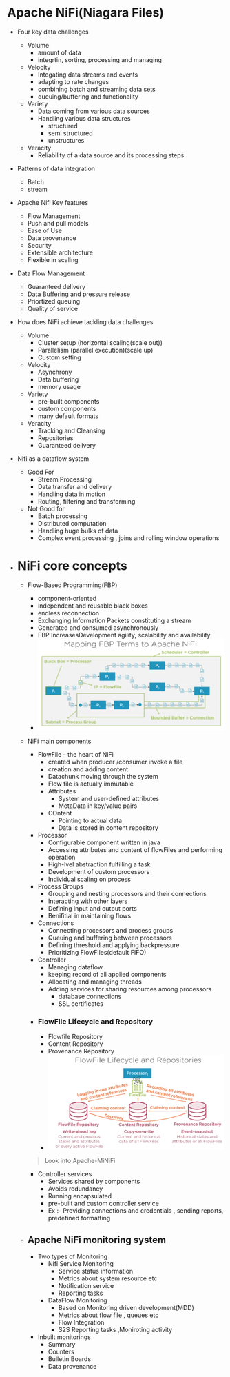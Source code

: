 # Apache NiFi(Niagara Files)

- Four key data challenges
  - Volume 
    - amount of data
    - integrtin, sorting, processing and managing
  - Velocity 
    - Integating data streams and events
    - adapting to rate changes
    - combining batch and streaming data sets
    - queuing/buffering and functionality 
  - Variety
    - Data coming from various data sources
    - Handling various data structures
      - structured
      - semi structured
      - unstructures
  - Veracity
    - Reliability of a data source and its processing steps
- Patterns of data integration
  - Batch 
  - stream
- Apache Nifi Key features
  - Flow Management
  - Push and pull models
  - Ease of Use
  - Data provenance
  - Security
  - Extensible architecture
  - Flexible in scaling

- Data Flow Management
  - Guaranteed delivery
  - Data Buffering and pressure release
  - Priortized queuing
  - Quality of service
- How does NiFi achieve tackling data challenges
  - Volume
    - Cluster setup (horizontal scaling(scale out))
    - Parallelism (parallel execution)(scale up)
    - Custom setting
  - Velocity
    - Asynchrony
    - Data buffering
    - memory usage
  - Variety
    - pre-built components
    - custom components
    - many default formats
  - Veracity
    - Tracking and Cleansing
    - Repositories
    - Guaranteed delivery
- Nifi as a dataflow system
  - Good For
    - Stream Processing
    - Data transfer and delivery
    - Handling data in motion
    - Routing, filtering and transforming
  - Not Good for
    - Batch processing
    - Distributed computation
    - Handling huge bulks of data
    - Complex event processing , joins and rolling window operations

- # NiFi core concepts
  - Flow-Based Programming(FBP)
    - component-oriented
    - independent and reusable black boxes
    - endless reconnection
    - Exchanging Information Packets constituting a stream
    - Generated and consumed asynchronously
    - FBP IncreasesDevelopment agility, scalability and availability
    - ![FBP-Nifi](FBP-Nifi.png)
  - NiFi main components
    - FlowFile - the heart of NiFi  
      - created when producer /consumer invoke a file 
      - creation and adding content
      - Datachunk moving through the system
      - Flow file is actually immutable
      - Attributes
        - System and user-defined attributes
        - MetaData in key/value pairs
      - COntent
        - Pointing to actual data
        - Data is stored in content repository
    - Processor
      - Configurable component written in java
      - Accessing attributes and content of flowFiles and performing operation
      - High-lvel abstraction fulfilling a task
      - Development of custom processors
      - Individual scaling on process
    - Process Groups
      - Grouping and nesting processors and their connections
      - Interacting with other layers
      - Defining input and output ports
      - Benifitial in maintaining flows
    - Connections
      - Connecting processors and process groups
      - Queuing and buffering between processors
      - Defining threshold and applying backpressure
      - Prioritizing FlowFiles(default FIFO)
    - Controller
      - Managing dataflow
      - keeping record of all applied components
      - Allocating and managing threads
      - Adding services for sharing resources among processors
        - database connections
        - SSL certificates
    - ### FlowFIle Lifecycle and Repository
      - Flowfile Repository
      - Content Repository
      - Provenance Repository
      - ![repository-flow](NiFi-FlowFile_Repository.png)

    > Look into Apache-MiNiFi
    
    - Controller services
      - Services shared by components
      - Avoids redundancy
      - Running encapsulated 
      - pre-built and custom controller service
      - Ex :- Providing connections and credentials , sending reports, predefined formatting


  - ## Apache NiFi monitoring system
    - Two types of Monitoring
      - Nifi Service Monitoring
        - Service status information
        - Metrics about system resource etc 
        - Notification service
        - Reporting tasks
      - DataFlow Monitoring 
        - Based on Monitoring driven development(MDD)
        - Metrics about flow file , queues etc
        - Flow Integration
        - S2S Reporting tasks ,Moniroting activity
    - Inbuilt monitorings
      - Summary
      - Counters
      - Bulletin Boards
      - Data provenance